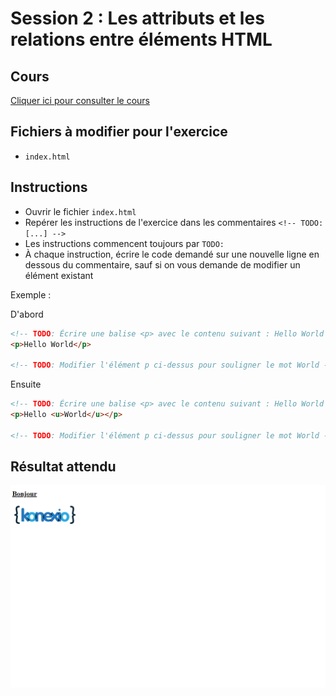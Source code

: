 # Session 2 : Les attributs et les relations entre éléments HTML

## Cours

[Cliquer ici pour consulter le cours](https://docs.google.com/presentation/d/1EMrKHlACpB7EeuQCpberrW5Xq1Wd06jkXYGxsbL2YRA/edit?usp=sharing)

## Fichiers à modifier pour l'exercice

- `index.html`

## Instructions

- Ouvrir le fichier `index.html`
- Repérer les instructions de l'exercice dans les commentaires `<!-- TODO: [...] -->`
- Les instructions commencent toujours par `TODO:`
- À chaque instruction, écrire le code demandé sur une nouvelle ligne en dessous du commentaire, sauf si on vous demande de modifier un élément existant

Exemple :

D'abord

```html
<!-- TODO: Écrire une balise <p> avec le contenu suivant : Hello World -->
<p>Hello World</p>

<!-- TODO: Modifier l'élément p ci-dessus pour souligner le mot World -->
```

Ensuite

```html
<!-- TODO: Écrire une balise <p> avec le contenu suivant : Hello World -->
<p>Hello <u>World</u></p>

<!-- TODO: Modifier l'élément p ci-dessus pour souligner le mot World -->
```

## Résultat attendu

![Résultat de l'exercice](./resultat.png)
